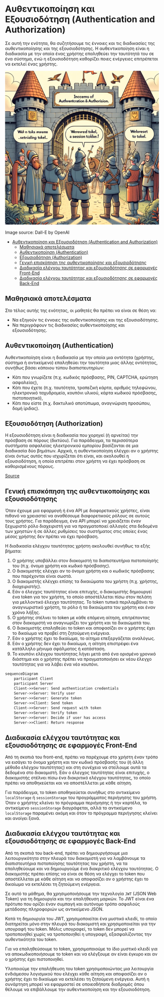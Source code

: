 # Αυθεντικοποίηση και Eξουσιοδότηση (Authentication and Authorization)

Σε αυτή την ενότητα, θα συζητήσουμε τις έννοιες και τις διαδικασίες της αυθεντικοποίησης και της εξουσιοδότησης. Η αυθεντικοποίηση είναι η διαδικασία με την οποία ένας χρήστης επαληθεύει την ταυτότητά του σε ένα σύστημα, ενώ η εξουσιοδότηση καθορίζει ποιες ενέργειες επιτρέπεται να εκτελεί ένας χρήστης.

![Auth](Auth.webp)

Image source: Dall-E by OpenAI

- [Αυθεντικοποίηση και Eξουσιοδότηση (Authentication and Authorization)](#Αυθεντικοποίηση-και-Eξουσιοδότηση (Authentication and Authorization))
  - [Μαθησιακά αποτελέσματα](#Μαθησιακά-αποτελέσματα)
  - [Αυθεντικοποίηση (Authentication)](#Αυθεντικοποίηση (Authentication))
  - [Εξουσιοδότηση (Authorization)](#Εξουσιοδότηση (Authorization))
  - [Γενική επισκόπηση της αυθεντικοποίησης και εξουσιοδότησης](#Γενική-επισκόπηση-της-αυθεντικοποίησης-και-εξουσιοδότηση)
  - [Διαδικασία ελέγχου ταυτότητας και εξουσιοδότησης σε εφαρμογές Front-End](#Διαδικασία-ελέγχου-ταυτότητας-και-εξουσιοδότησης-σε-εφαρμογές-Front--End)
  - [Διαδικασία ελέγχου ταυτότητας και εξουσιοδότησης σε εφαρμογές Back-End](#Διαδικασία-ελέγχου-ταυτότητας-και-εξουσιοδότησης-σε-εφαρμογές-Back--End)

## Μαθησιακά αποτελέσματα

Στο τέλος αυτής της ενότητας, οι μαθητές θα πρέπει να είναι σε θέση να:

- Να εξηγούν τις έννοιες της αυθεντικοποίησης και της εξουσιοδότησης.
- Να περιγράφουν τις διαδικασίες αυθεντικοποίησης και εξουσιοδότησης.

## Αυθεντικοποίηση (Authentication)

Αυθεντικοποίηση είναι η διαδικασία με την οποία μια οντότητα (χρήστης, σύστημα ή αντικείμενο) επαληθεύει την ταυτότητα μιας άλλης οντότητας, συνήθως βάσει κάποιου τύπου διαπιστευτηρίων:

- Κάτι που γνωρίζετε (π.χ. κωδικός πρόσβασης, PIN, CAPTCHA, ερώτηση ασφαλείας),
- Κάτι που έχετε (π.χ. ταυτότητα, τραπεζική κάρτα, αριθμός τηλεφώνου, ηλεκτρονικό ταχυδρομείο, κουπόνι υλικού, κάρτα κωδικού πρόσβασης, πιστοποιητικό),
- Κάτι που είστε (π.χ. δακτυλικό αποτύπωμα, αναγνώριση προσώπου, δομή ίριδας).

## Εξουσιοδότηση (Authorization)

Η εξουσιοδότηση είναι η διαδικασία που χορηγεί (ή αρνείται) την πρόσβαση σε πόρους (δικτύου). Για παράδειγμα, τα περισσότερα συστήματα ασφαλείας ηλεκτρονικού εμπορίου βασίζονται σε μια διαδικασία δύο βημάτων. Αρχικά, η αυθεντικοποίηση ελέγχει αν ο χρήστης είναι όντως αυτός που ισχυρίζεται ότι είναι, και ακολουθεί η εξουσιοδότηση, η οποία επιτρέπει στον χρήστη να έχει πρόσβαση σε καθορισμένους πόρους.

[Source](https://sisu.ut.ee/autentimine/m%C3%B5isted)

## Γενική επισκόπηση της αυθεντικοποίησης και εξουσιοδότησης

Όταν έχουμε μια εφαρμογή ή ένα API με διαφορετικούς χρήστες, είναι πιθανό να χρειαστεί να αναθέσουμε διαφορετικούς ρόλους σε αυτούς τους χρήστες. Για παράδειγμα, ένα API μπορεί να χρειάζεται έναν ξεχωριστό ρόλο διαχειριστή για να πραγματοποιεί αλλαγές στα δεδομένα των χρηστών ή σε άλλες ρυθμίσεις του συστήματος στις οποίες ένας μέσος χρήστης δεν πρέπει να έχει πρόσβαση.

Η διαδικασία ελέγχου ταυτότητας χρήστη ακολουθεί συνήθως τα εξής βήματα:

1. Ο χρήστης υποβάλλει στον διακομιστή τα διαπιστευτήρια πιστοποίησής του (π.χ. όνομα χρήστη και κωδικό πρόσβασης).
2. Ο διακομιστής ελέγχει αν το όνομα χρήστη και ο κωδικός πρόσβασης που παρέχονται είναι σωστά.
3. Ο διακομιστής ελέγχει επίσης τα δικαιώματα του χρήστη (π.χ. χρήστης, διαχειριστής).
4. Εάν ο έλεγχος ταυτότητας είναι επιτυχής, ο διακομιστής δημιουργεί ένα token για τον χρήστη, το οποίο αποστέλλεται πίσω στον πελάτη για μελλοντικό έλεγχο ταυτότητας. Το token τυπικά περιλαμβάνει το αναγνωριστικό χρήστη, το ρόλο ή τα δικαιώματα του χρήστη και έναν χρόνο λήξης.
5. Ο χρήστης στέλνει το token με κάθε επόμενη αίτηση, επιτρέποντας στον διακομιστή να αναγνωρίζει τον χρήστη και τα δικαιώματά του.
6. Ο διακομιστής επαληθεύει το token και αποφασίζει αν ο χρήστης έχει το δικαίωμα να προβεί στη ζητούμενη ενέργεια.
7. Εάν ο χρήστης έχει το δικαίωμα, το αίτημα επεξεργάζεται αναλόγως.
8. Εάν ο χρήστης δεν έχει το δικαίωμα, η αίτηση επιστρέφει ένα κατάλληλο μήνυμα σφάλματος ή κατάσταση.
9. Το κουπόνι ελέγχου ταυτότητας λήγει μετά από ένα ορισμένο χρονικό διάστημα και ο χρήστης πρέπει να πραγματοποιήσει εκ νέου έλεγχο ταυτότητας για να λάβει ένα νέο κουπόνι.

```mermaid
sequenceDiagram
    participant Client
    participant Server
    Client->>Server: Send authentication credentials
    Server->>Server: Verify user
    Server->>Server: Generate token
    Server->>Client: Send token
    Client->>Server: Send request with token
    Server->>Server: Verify token
    Server->>Server: Decide if user has access
    Server->>Client: Return response
```

## Διαδικασία ελέγχου ταυτότητας και εξουσιοδότησης σε εφαρμογές Front-End

Από τη σκοπιά του front-end, πρέπει να παρέχουμε στο χρήστη έναν τρόπο να εισάγει το όνομα χρήστη και τον κωδικό πρόσβασής του (ή άλλη μέθοδο ελέγχου ταυτότητας) και στη συνέχεια να στείλουμε αυτά τα δεδομένα στο διακομιστή. Εάν ο έλεγχος ταυτότητας είναι επιτυχής, ο διακομιστής στέλνει πίσω ένα διακριτικό ελέγχου ταυτότητας, το οποίο πρέπει να αποθηκεύεται και να αποστέλλεται με κάθε αίτηση.

Για παράδειγμα, το token αποθηκεύεται συνήθως στο αντικείμενο `localStorage` ή `sessionStorage` του προγράμματος περιήγησης του χρήστη. Όταν ο χρήστης κλείνει το πρόγραμμα περιήγησης ή την καρτέλα, το αντικείμενο `sessionStorage` διαγράφεται, αλλά το αντικείμενο `localStorage` παραμένει ακόμη και όταν το πρόγραμμα περιήγησης κλείνει και ανοίγει ξανά.

## Διαδικασία ελέγχου ταυτότητας και εξουσιοδότησης σε εφαρμογές Back-End

Από τη σκοπιά του back-end, πρέπει να δημιουργήσουμε μια λειτουργικότητα στην πλευρά του διακομιστή για να λαμβάνουμε τα διαπιστευτήρια πιστοποίησης ταυτότητας του χρήστη, να τα επαληθεύουμε και να δημιουργούμε ένα διακριτικό ελέγχου ταυτότητας. Ο διακομιστής πρέπει επίσης να είναι σε θέση να ελέγχει το token που αποστέλλεται με κάθε αίτηση και να αποφασίζει αν ο χρήστης έχει το δικαίωμα να εκτελέσει τη ζητούμενη ενέργεια.

Σε αυτό το μάθημα, θα χρησιμοποιήσουμε την τεχνολογία `JWT` (JSON Web Token) για τη δημιουργία και την επαλήθευση μαρκών. Το JWT είναι ένα πρότυπο που ορίζει έναν συμπαγή και αυτόνομο τρόπο ασφαλούς μετάδοσης πληροφοριών ως αντικείμενο JSON.

Κατά τη δημιουργία του JWT, χρησιμοποιείται ένα μυστικό κλειδί, το οποίο διατηρείται μόνο στην πλευρά του διακομιστή και χρησιμοποιείται για την υπογραφή του token. Μόλις υπογραφεί, το token δεν μπορεί να τροποποιηθεί χωρίς να τροποποιηθεί η υπογραφή, εξασφαλίζοντας την αυθεντικότητα του token.

Για να επαληθεύσουμε το token, χρησιμοποιούμε το ίδιο μυστικό κλειδί για να αποκωδικοποιήσουμε το token και να ελέγξουμε αν είναι έγκυρο και αν ο χρήστης έχει πιστοποιηθεί.

Υλοποιούμε την επαλήθευση του token χρησιμοποιώντας μια λειτουργία ενδιάμεσου λογισμικού που ελέγχει κάθε αίτηση και αποφασίζει αν ο χρήστης έχει το δικαίωμα να εκτελέσει τη ζητούμενη ενέργεια. Αυτή η συνάρτηση μπορεί να εφαρμοστεί σε οποιεσδήποτε διαδρομές όπου θέλουμε να επιβάλλουμε την αυθεντικοποίηση και την εξουσιοδότηση.
